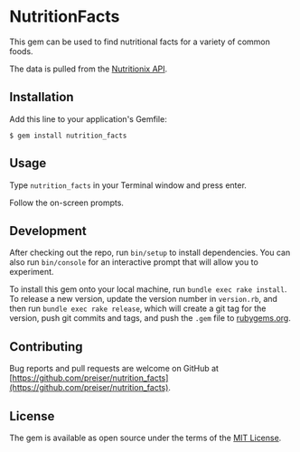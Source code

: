 # NutritionFacts
This gem can be used to find nutritional facts for a variety of common foods.

The data is pulled from the [Nutritionix API](https://developer.nutritionix.com/).

## Installation
Add this line to your application's Gemfile:

```
$ gem install nutrition_facts
```

## Usage
Type `nutrition_facts` in your Terminal window and press enter.

Follow the on-screen prompts.

## Development
After checking out the repo, run `bin/setup` to install dependencies. You can also run `bin/console` for an interactive prompt that will allow you to experiment.

To install this gem onto your local machine, run `bundle exec rake install`. To release a new version, update the version number in `version.rb`, and then run `bundle exec rake release`, which will create a git tag for the version, push git commits and tags, and push the `.gem` file to [rubygems.org](https://rubygems.org).

## Contributing
Bug reports and pull requests are welcome on GitHub at [https://github.com/preiser/nutrition_facts](https://github.com/preiser/nutrition_facts).

## License
The gem is available as open source under the terms of the [MIT License](http://opensource.org/licenses/MIT).
